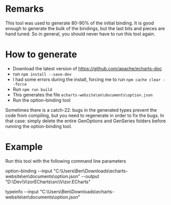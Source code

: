 ﻿# Remarks

This tool was used to generate 80-90% of the initial binding.
It is good enough to generate the bulk of the bindings, but the last bits and pieces are hand tuned.
So in general, you should never have to run this tool again.

# How to generate

 - Download the latest version of https://github.com/apache/echarts-doc
 - run `npm install --save-dev`
 - I had some errors during the install, forcing me to run `npm cache clear --force`
 - Run `npm run build`
 - This generates the file `echarts-website\en\documents\option.json`
 - Run the option-binding tool

Sometimes there is a catch-22: bugs in the generated types prevent the code from compiling, but you need to regenerate in order to fix the bugs.
In that case: simply delete the entire GenOptions and GenSeries folders before running the option-binding tool.

# Example

Run this tool with the following command line parameters

option-binding --input "C:\Users\Ben\Downloads\echarts-website\en\documents\option.json" --output "D:\Dev\VizorECharts\src\Vizor.ECharts"

typeinfo --input "C:\Users\Ben\Downloads\echarts-website\en\documents\option.json"